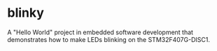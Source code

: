 # blinky

A "Hello World" project in embedded software development that demonstrates how to make LEDs blinking on the STM32F407G-DISC1. 
